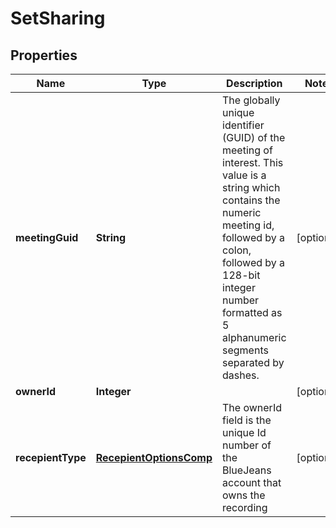 
# SetSharing

## Properties
Name | Type | Description | Notes
------------ | ------------- | ------------- | -------------
**meetingGuid** | **String** | The globally unique identifier (GUID) of the meeting of interest. This value is a string which contains the numeric meeting id, followed by a colon, followed by a 128-bit integer number formatted as 5 alphanumeric segments separated by dashes. |  [optional]
**ownerId** | **Integer** |  |  [optional]
**recepientType** | [**RecepientOptionsComp**](RecepientOptionsComp.md) | The ownerId field is the unique Id number of the BlueJeans account that owns the recording |  [optional]



